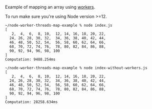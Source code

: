Example of mapping an array using [workers](https://nodejs.org/api/worker_threads.html).

To run make sure you're using Node version >=12.

```
~/node-worker-threads-map-example % node index.js
[
   2,  4,  6,  8, 10,  12, 14, 16, 18, 20, 22,
  24, 26, 28, 30, 32,  34, 36, 38, 40, 42, 44,
  46, 48, 50, 52, 54,  56, 58, 60, 62, 64, 66,
  68, 70, 72, 74, 76,  78, 80, 82, 84, 86, 88,
  90, 92, 94, 96, 98, 100
]
Computation: 9488.254ms
```

```
~/node-worker-threads-map-example % node index-without-workers.js
[
   2,  4,  6,  8, 10,  12, 14, 16, 18, 20, 22,
  24, 26, 28, 30, 32,  34, 36, 38, 40, 42, 44,
  46, 48, 50, 52, 54,  56, 58, 60, 62, 64, 66,
  68, 70, 72, 74, 76,  78, 80, 82, 84, 86, 88,
  90, 92, 94, 96, 98, 100
]
Computation: 28258.634ms
```
